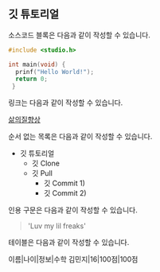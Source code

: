 ## 깃 튜토리얼

소스코드 블록은 다음과 같이 작성할 수 있습니다.

```c
#include <studio.h>

int main(void) {
  prinf("Hello World!");
  return 0;
 }
```

링크는 다음과 같이 작성할 수 있습니다.

[삶의질향상](https://www.youtube.com/watch?v=dUd_9R_qJSg)

순서 없는 목록은 다음과 같이 작성할 수 있습니다.

* 깃 튜토리얼
  * 깃 Clone
  * 깃 Pull
    * 깃 Commit 1)
    * 깃 Commit 2)
   
인용 구문은 다음과 같이 작성할 수 있습니다.

>'Luv my lil freaks'

테이블은 다음과 같이 작성할 수 있습니다.

이름|나이|정보|수학
김민지|16|100점|100점
